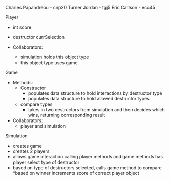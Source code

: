 Charles Papandreou - cnp20
Turner Jordan - tgj5
Eric Carlson - ecc45

Player
 * int score
 * destructor currSelection
 
  * Collaborators:
    * simulation holds this object type
    * this object type uses game
 
 
Game
 * Methods:
    * Constructor
        * populates data structure to hold interactions by destructor type
        * populates data structure to hold allowed destructor types
    * compare types
        * takes in two destructors from simulation and then decides which wins, returning corresponding result
 * Collaborators:
    * player and simulation
    
Simulation
 * creates game
 * creates 2 players
 * allows game interaction calling player methods and game methods
  has player select type of destructor
 * based on type of destructors selected, calls game method to compare
 *based on winner increments score of correct player object
  